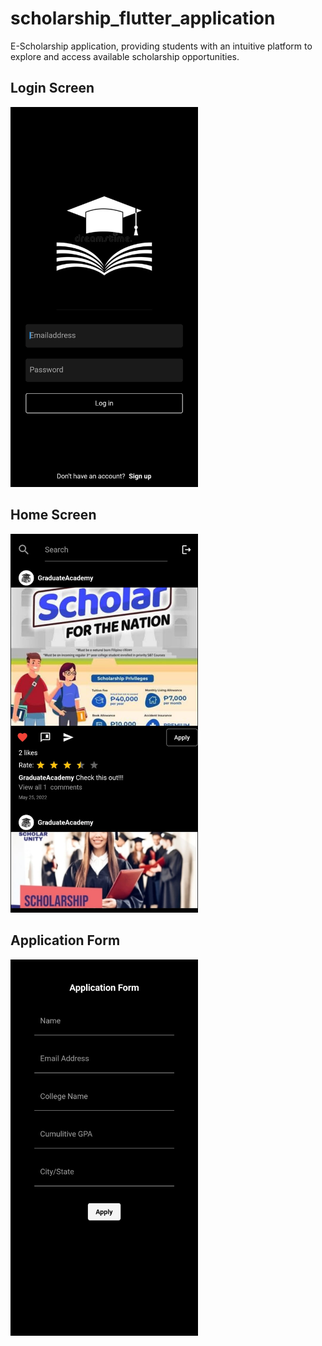 # scholarship_flutter_application

E-Scholarship application, providing students with an intuitive platform to explore and access available scholarship opportunities.


## Login Screen

<img src="screenshots/loginscreen.jpeg" width="300">

## Home Screen

<img src="screenshots/homescreen.jpeg" width="300">

## Application Form

<img src="screenshots/application.jpeg" width="300">
